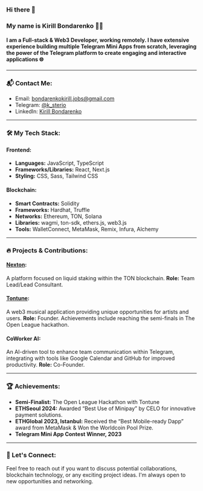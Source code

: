 ### Hi there 👋

### My name is Kirill Bondarenko 👨‍💻

#### I am a Full-stack & Web3 Developer, working remotely. I have extensive experience building multiple Telegram Mini Apps from scratch, leveraging the power of the Telegram platform to create engaging and interactive applications :globe_with_meridians:
---

### 📬 Contact Me:

- Email: [bondarenkokirill.jobs@gmail.com](mailto:bondarenkokirill.jobs@gmail.com)
- Telegram: [@k_sterio](https://t.me/k_sterio)
- LinkedIn: [Kirill Bondarenko](https://www.linkedin.com/in/sterio/)

---

### 🛠️ My Tech Stack:

#### Frontend:
- **Languages:** JavaScript, TypeScript
- **Frameworks/Libraries:** React, Next.js
- **Styling:** CSS, Sass, Tailwind CSS

#### Blockchain:
- **Smart Contracts:** Solidity
- **Frameworks:** Hardhat, Truffle
- **Networks:** Ethereum, TON, Solana
- **Libraries:** wagmi, ton-sdk, ethers.js, web3.js
- **Tools:** WalletConnect, MetaMask, Remix, Infura, Alchemy

---

### 🔥 Projects & Contributions:

#### [Nexton](https://t.me/nextonglobal):
A platform focused on liquid staking within the TON blockchain. 
**Role:** Team Lead/Lead Consultant.

#### [Tontune](https://t.me/TontuneApp):
A web3 musical application providing unique opportunities for artists and users. **Role:** Founder. Achievements include reaching the semi-finals in The Open League hackathon.

#### CoWorker AI:
An AI-driven tool to enhance team communication within Telegram, integrating with tools like Google Calendar and GitHub for improved productivity. **Role:** Co-Founder.

---

### 🏆 Achievements:
- **Semi-Finalist:** The Open League Hackathon with Tontune
- **ETHSeoul 2024:** Awarded “Best Use of Minipay” by CELO for innovative payment solutions.
- **ETHGlobal 2023, Istanbul:** Received the “Best Mobile-ready Dapp” award from MetaMask & Won the Worldcoin Pool Prize.
- **Telegram Mini App Contest Winner, 2023**

---

### 💬 Let's Connect:
Feel free to reach out if you want to discuss potential collaborations, blockchain technology, or any exciting project ideas. I'm always open to new opportunities and networking.
